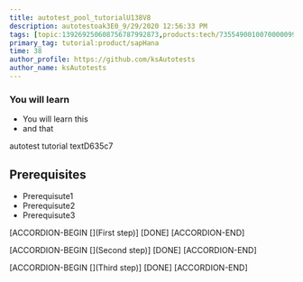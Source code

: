 ```yaml
---
title: autotest_pool_tutorialU138V8
description: autotestoak3E0_9/29/2020 12:56:33 PM
tags: [topic:139269250608756787992873,products:tech/73554900100700000996,tutorial:experience/advanced]
primary_tag: tutorial:product/sapHana
time: 38
author_profile: https://github.com/ksAutotests
author_name: ksAutotests
---
```

### You will learn
- You will learn this
- and that

autotest tutorial textD635c7

## Prerequisites
- Prerequisute1
- Prerequisute2
- Prerequisute3

[ACCORDION-BEGIN [](First step)]
[DONE]
[ACCORDION-END]

[ACCORDION-BEGIN [](Second step)]
[DONE]
[ACCORDION-END]

[ACCORDION-BEGIN [](Third step)]
[DONE]
[ACCORDION-END]

